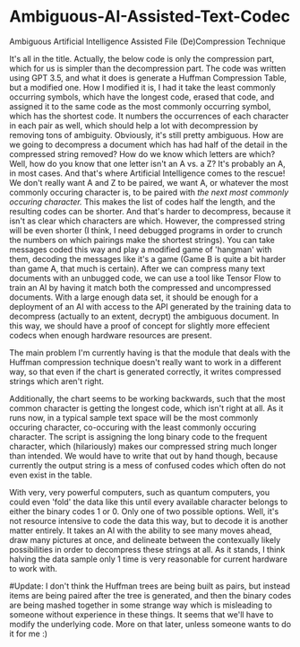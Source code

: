 # Ambiguous-AI-Assisted-Text-Codec
Ambiguous Artificial Intelligence Assisted File (De)Compression Technique


It's all in the title. Actually, the below code is only the compression part, which for us is simpler than the decompression part. The code was written using GPT 3.5, and what it does is generate a Huffman Compression Table, but a modified one. How I modified it is, I had it take the least commonly occurring symbols, which have the longest code, erased that code, and assigned it to the same code as the most commonly occurring symbol, which has the shortest code. It numbers the occurrences of each character in each pair as well, which should help a lot with decompression by removing tons of ambiguity. Obviously, it's still pretty ambiguous. How are we going to decompress a document which has had half of the detail in the compressed string removed? How do we know which letters are which? Well, how do you know that one letter isn't an A vs. a Z? It's probably an A, in most cases. And that's where Artificial Intelligence comes to the rescue! We don't really want A and Z to be paired, we want A, or whatever the most commonly occuring character is, to be paired with *the next most commonly occuring character.* This makes the list of codes half the length, and the resulting codes can be shorter. And that's harder to decompress, because it isn't as clear which characters are which. However, the compressed string will be even shorter (I think, I need debugged programs in order to crunch the numbers on which pairings make the shortest strings). You can take messages coded this way and play a modified game of 'hangman' with them, decoding the messages like it's a game (Game B is quite a bit harder than game A, that much is certain). After we can compress many text documents with an unbugged code, we can use a tool like Tensor Flow to train an AI by having it match both the compressed and uncompressed documents. With a large enough data set, it should be enough for a deployment of an AI with access to the API generated by the training data to decompress (actually to an extent, decrypt) the ambiguous document. In this way, we should have a proof of concept for slightly more effecient codecs when enough hardware resources are present. 

The main problem I'm currently having is that the module that deals with the Huffman compression technique doesn't really want to work in a different way, so that even if the chart is generated correctly, it writes compressed strings which aren't right. 

Additionally, the chart seems to be working backwards, such that the most common character is getting the longest code, which isn't right at all. As it runs now, in a typical sample text space will be the most commonly occuring character, co-occuring with the least commonly occuring character. The script is assigning the long binary code to the frequent character, which (hilariously) makes our compressed string much longer than intended. We would have to write that out by hand though, because currently the output string is a mess of confused codes which often do not even exist in the table.

With very, very powerful computers, such as quantum computers, you could even 'fold' the data like this until every available character belongs to either the binary codes 1 or 0. Only one of two possible options. Well, it's not resource intensive to code the data this way, but to decode it is another matter entirely. It takes an AI with the ability to see many moves ahead, draw many pictures at once, and delineate between the contexually likely possibilities in order to decompress these strings at all. As it stands, I think halving the data sample only 1 time is very reasonable for current hardware to work with. 

#Update: I don't think the Huffman trees are being built as pairs, but instead items are being paired after the tree is generated, and then the binary codes are being mashed together in some strange way which is misleading to someone without experience in these things. It seems that we'll have to modify the underlying code. More on that later, unless someone wants to do it for me :)
